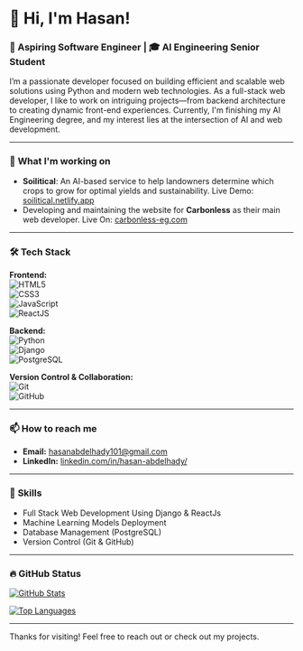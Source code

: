 # 👋 Hi, I'm Hasan!

### 🚀 Aspiring Software Engineer | 🎓 AI Engineering Senior Student

I’m a passionate developer focused on building efficient and scalable web solutions using Python and modern web technologies. As a full-stack web developer, I like to work on intriguing projects—from backend architecture to creating dynamic front-end experiences. Currently, I'm finishing my AI Engineering degree, and my interest lies at the intersection of AI and web development.

---

### 🌱 **What I'm working on**
- **Soilitical**: An AI-based service to help landowners determine which crops to grow for optimal yields and sustainability. Live Demo: [soilitical.netlify.app](https://soilitical.netlify.app/)
- Developing and maintaining the website for **Carbonless** as their main web developer. Live On: [carbonless-eg.com](https://carbonless-eg.com/)

---

### 🛠️ **Tech Stack**

**Frontend:**  
![HTML5](https://img.shields.io/badge/-HTML5-E34F26?style=flat&logo=html5&logoColor=white)  
![CSS3](https://img.shields.io/badge/-CSS3-1572B6?style=flat&logo=css3&logoColor=white)  
![JavaScript](https://img.shields.io/badge/-JavaScript-F7DF1E?style=flat&logo=javascript&logoColor=black)  
![ReactJS](https://img.shields.io/badge/-ReactJS-61DAFB?style=flat&logo=react&logoColor=black)

**Backend:**  
![Python](https://img.shields.io/badge/-Python-3776AB?style=flat&logo=python&logoColor=white)  
![Django](https://img.shields.io/badge/-Django-092E20?style=flat&logo=django&logoColor=white)  
![PostgreSQL](https://img.shields.io/badge/-PostgreSQL-4169E1?style=flat&logo=postgresql&logoColor=white)

**Version Control & Collaboration:**  
![Git](https://img.shields.io/badge/-Git-F05032?style=flat&logo=git&logoColor=white)  
![GitHub](https://img.shields.io/badge/-GitHub-181717?style=flat&logo=github&logoColor=white)

---

### 📫 **How to reach me**
- **Email:** hasanabdelhady101@gmail.com
- **LinkedIn:** [linkedin.com/in/hasan-abdelhady/](https://www.linkedin.com/in/hasan-abdelhady/)

---

### 🎯 **Skills**
- Full Stack Web Development Using Django & ReactJs
- Machine Learning Models Deployment
- Database Management (PostgreSQL)
- Version Control (Git & GitHub)

---

### 🔥 **GitHub Status**

[![GitHub Stats](https://github-readme-stats.vercel.app/api?username=HasanAbdelhady&show_icons=true&hide_border=true)](https://github.com/HasanAbdelhady)


[![Top Languages](https://github-readme-stats.vercel.app/api/top-langs/?username=HasanAbdelhady&layout=compact&hide_border=true)](https://github.com/HasanAbdelhady)

---

Thanks for visiting! Feel free to reach out or check out my projects.
